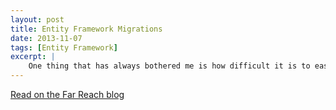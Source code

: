 ```yaml
---
layout: post
title: Entity Framework Migrations
date: 2013-11-07
tags: [Entity Framework]
excerpt: |
    One thing that has always bothered me is how difficult it is to easily deploy database changes with your application updates. The classic approach is to use a tool such as Red Gate SQL Compare to determine the differences in the schemas between your testing and production environments and create a DDL script to manually deploy. If you have data changes, you&#39;ll either need to keep track manually (error prone) or use a tool like Red Gate SQL Data. Even with the costly tools you can still have issues that require human interaction, which adds a ton of "ceremony" to your deployments. To have a fluid Continuous Integration environment, you must find a way to tackle this issue.
---
```

<p>
<a href="http://blog.farreachinc.com/2013/11/07/entity-framework-part-3-migrations/" target="_blank">Read on the Far Reach blog</a>
</p>